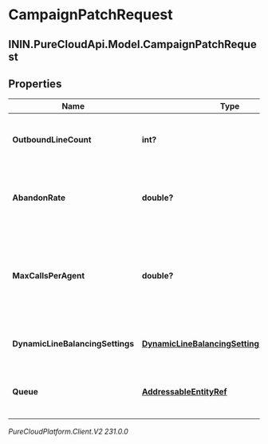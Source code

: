 # CampaignPatchRequest

## ININ.PureCloudApi.Model.CampaignPatchRequest

## Properties

|Name | Type | Description | Notes|
|------------ | ------------- | ------------- | -------------|
| **OutboundLineCount** | **int?** | The number of outbound lines to be concurrently dialed. | [optional] |
| **AbandonRate** | **double?** | The targeted compliance abandon rate percentage | [optional] |
| **MaxCallsPerAgent** | **double?** | The maximum number of calls that can be placed per agent on this campaign | [optional] |
| **DynamicLineBalancingSettings** | [**DynamicLineBalancingSettingsPatchRequest**](DynamicLineBalancingSettingsPatchRequest) | Dynamic line balancing settings | [optional] |
| **Queue** | [**AddressableEntityRef**](AddressableEntityRef) | The Queue for this Campaign to route calls to. | [optional] |



_PureCloudPlatform.Client.V2 231.0.0_

